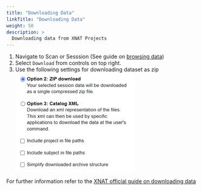```yaml
---
title: "Downloading Data"
linkTitle: "Downloading Data"
weight: 50
description: >
  Downloading data from XNAT Projects
---
```


1. Navigate to Scan or Sesssion (See guide on [browsing data](/docs/user-guides/browsing-data))
2. Select `Download` from controls on top right. 
3. Use the following settings for downloading dataset as zip ![text](/docs/user-guides/xnat-data-download-options.png)

For further information refer to the [XNAT official guide on downloading data](https://wiki.xnat.org/documentation/how-to-use-xnat/how-to-download-image-data-from-xnat-projects
)
